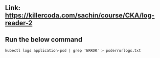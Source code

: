## Link: https://killercoda.com/sachin/course/CKA/log-reader-2

## Run the below command 

```
kubectl logs application-pod | grep 'ERROR' > poderrorlogs.txt

```
